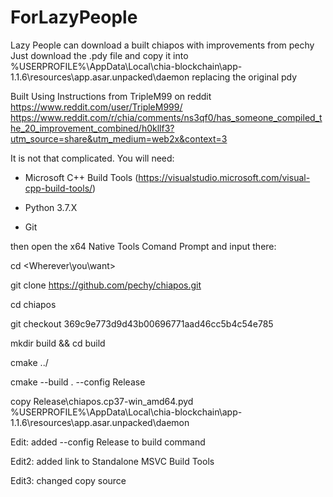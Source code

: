 # ForLazyPeople
Lazy People can download a built chiapos with improvements from pechy
Just download the .pdy file and copy it into %USERPROFILE%\AppData\Local\chia-blockchain\app-1.1.6\resources\app.asar.unpacked\daemon replacing the original pdy


Built Using Instructions from TripleM99 on reddit https://www.reddit.com/user/TripleM999/
https://www.reddit.com/r/chia/comments/ns3qf0/has_someone_compiled_the_20_improvement_combined/h0kllf3?utm_source=share&utm_medium=web2x&context=3

It is not that complicated. You will need:

- Microsoft C++ Build Tools (https://visualstudio.microsoft.com/visual-cpp-build-tools/)

- Python 3.7.X

- Git

then open the x64 Native Tools Comand Prompt and input there:

cd <Wherever\you\want>

git clone https://github.com/pechy/chiapos.git

cd chiapos

git checkout 369c9e773d9d43b00696771aad46cc5b4c54e785

mkdir build && cd build

cmake ../

cmake --build . --config Release

copy Release\chiapos.cp37-win_amd64.pyd %USERPROFILE%\AppData\Local\chia-blockchain\app-1.1.6\resources\app.asar.unpacked\daemon

Edit: added --config Release to build command

Edit2: added link to Standalone MSVC Build Tools

Edit3: changed copy source
